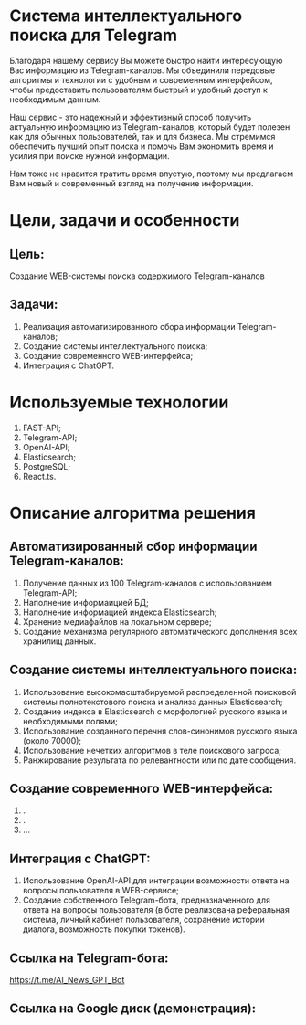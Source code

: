 # Система интеллектуального поиска для Telegram

Благодаря нашему сервису Вы можете быстро найти интересующую Вас информацию из Telegram-каналов. Мы объединили передовые алгоритмы и технологии с удобным и современным интерфейсом, чтобы предоставить пользователям быстрый и удобный доступ к необходимым данным.   

Наш сервис - это надежный и эффективный способ получить актуальную информацию из Telegram-каналов, который будет полезен как для обычных пользователей, так и для бизнеса. Мы стремимся обеспечить лучший опыт поиска и помочь Вам экономить время и усилия при поиске нужной информации.   

Нам тоже не нравится тратить время впустую, поэтому мы предлагаем Вам новый и современный взгляд на получение информации.

# Цели, задачи и особенности
## Цель:
Создание WEB-системы поиска содержимого Telegram-каналов    

## Задачи:
1) Реализация автоматизированного сбора информации Telegram-каналов;
2) Создание системы интеллектуального поиска;
3) Создание современного WEB-интерфейса;
4) Интеграция с ChatGPT.   
   
# Используемые технологии
1) FAST-API;
2) Telegram-API;
3) OpenAI-API;
4) Elasticsearch;
5) PostgreSQL;
6) React.ts.   

# Описание алгоритма решения
## Автоматизированный сбор информации Telegram-каналов:
1) Получение данных из 100 Telegram-каналов с использованием Telegram-API;
2) Наполнение информаицией БД;
3) Наполнение информацией индекса Elasticsearch;
4) Хранение медиафайлов на локальном сервере;
5) Создание механизма регулярного автоматического дополнения всех хранилищ данных.

## Создание системы интеллектуального поиска:
1) Использование высокомасштабируемой распределенной поисковой системы полнотекстового поиска и анализа данных Elasticsearch;
2) Создание индекса в Elasticsearch с морфологией русского языка и необходимыми полями;
3) Использование созданного перечня слов-синонимов русского языка (около 70000);
4) Использование нечетких алгоритмов в теле поискового запроса;
5) Ранжирование результата по релевантности или по дате сообщения.

## Создание современного WEB-интерфейса:
1) .
2) .
3) ...

## Интеграция с ChatGPT:
1) Использование OpenAI-API для интеграции возможности ответа на вопросы пользователя в WEB-сервисе;
2) Создание собственного Telegram-бота, предназначенного для ответа на вопросы пользователя (в боте реализована реферальная система, личный кабинет пользователя, сохранение истории диалога, возможность покупки токенов).   

## Ссылка на Telegram-бота:
https://t.me/AI_News_GPT_Bot   

## Ссылка на Google диск (демонстрация):
   


<!-- MARKDOWN LINKS & IMAGES -->
<!-- https://www.markdownguide.org/basic-syntax/#reference-style-links -->
[React.js]: https://img.shields.io/badge/React-20232A?style=for-the-badge&logo=react&logoColor=61DAFB
[React-url]: https://reactjs.org/

[FastApi.py]: https://fastapi.tiangolo.com/img/logo-margin/logo-teal.png
[FastApi-url]: https://fastapi.tiangolo.com/
